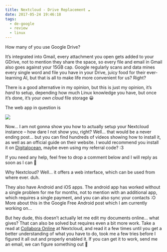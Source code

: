 ```yaml
---
title: Nextcloud - Drive Replacement ☁
date: 2017-05-24 19:46:18
tags:
  - de-google
  - review
  - linux
---
```

How many of you use Google Drive?

It’s integrated into Gmail, every attachment you open gets added to your GDrive, not to mention they share the space, so every file and email in Gmail also goes against your 15GB cap.
Google regularly scans and data mines every single word and file you have in your Drive, juicy food for their ever-learning AI, but that is all to make life more convenient for us? Right?

<!--more-->

There is a good alternative in my opinion, but this is just my opinion, it’s *hard* to setup, depending how much Linux knowledge you have, but once it’s done, it’s your *own cloud* file storage 😀

The web app in question is

![](/images/nextcloud-logo.jpg)

Now… I am not gonna show you how to actually setup your Nextcloud instance – how dare I not show you, right? Well... that would be a never ending post… but you can find hundreds of videos showing how to install it, as well as an official guide on their website. I would recommend you install it on [Digitalocean](https://m.do.co/c/aff79d8ca2f0), maybe even using my referral code? :3

If you need any help, feel free to drop a comment below and I will reply as soon as I can 🙂

Why Nextcloud? Well... it offers a web interface, which can be used from where ever. duh.

They also have Android and iOS apps. The android app has worked without a single problem for me for months, not to mention with an additional app, which requires a single payment, and you can also sync your contacts :O More about this in the Google Free Android post which I am currently working on…

But hey dude, this doesn’t actually let me edit my documents online… what gives? That can also be solved but requires even a bit more work. Take a read at [Collabora Online](https://nextcloud.com/collaboraonline) at Nextcloud, and read it a few times until you get a better understanding of what you have to do, took me a few tries before I  figured it all out and properly enabled it. If you can get it to work, send me an email, we can figure something out 🙂
